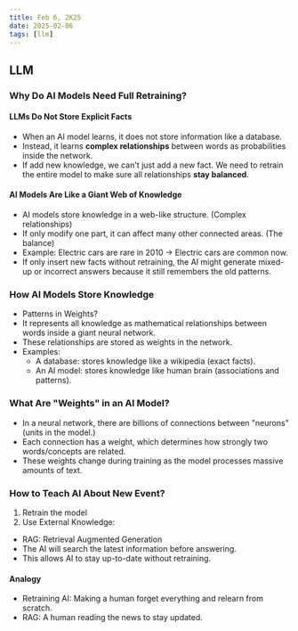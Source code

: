 ```yaml
---
title: Feb 6, 2K25
date: 2025-02-06
tags: [llm]
---
```


## LLM

### Why Do AI Models Need Full Retraining?

#### LLMs Do Not Store Explicit Facts

- When an AI model learns, it does not store information like a database.
- Instead, it learns **complex relationships** between words as probabilities inside the network.
- If add new knowledge, we can't just add a new fact. We need to retrain the entire model to make sure all relationships **stay balanced**.

#### AI Models Are Like a Giant Web of Knowledge

- AI models store knowledge in a web-like structure. (Complex relationships)
- If only modify one part, it can affect many other connected areas. (The balance)
- Example: Electric cars are rare in 2010 → Electric cars are common now.
- If only insert new facts without retraining, the AI might generate mixed-up or incorrect answers because it still remembers the old patterns.

### How AI Models Store Knowledge

- Patterns in Weights?
- It represents all knowledge as mathematical relationships between words inside a giant neural network.
- These relationships are stored as weights in the network.
- Examples:
  - A database: stores knowledge like a wikipedia (exact facts).
  - An AI model: stores knowledge like human brain (associations and patterns).

### What Are "Weights" in an AI Model?

- In a neural network, there are billions of connections between "neurons" (units in the model.)
- Each connection has a weight, which determines how strongly two words/concepts are related.
- These weights change during training as the model processes massive amounts of text.

### How to Teach AI About New Event?

1. Retrain the model
2. Use External Knowledge:
  - RAG: Retrieval Augmented Generation
  - The AI will search the latest information before answering.
  - This allows AI to stay up-to-date without retraining.

#### Analogy

- Retraining AI: Making a human forget everything and relearn from scratch.
- RAG: A human reading the news to stay updated.